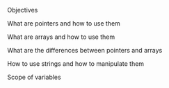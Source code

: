 Objectives 

What are pointers and how to use them

What are arrays and how to use them

What are the differences between pointers and arrays

How to use strings and how to manipulate them

Scope of variables
